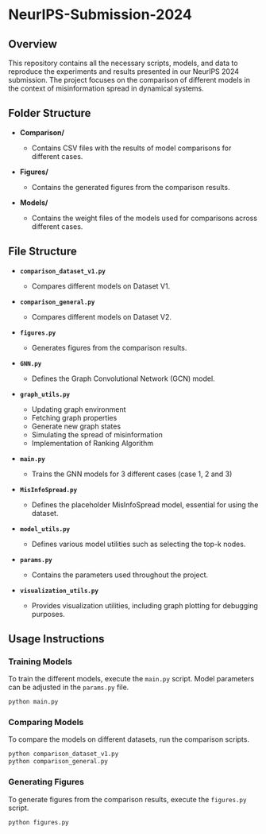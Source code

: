 # NeurIPS-Submission-2024

## Overview

This repository contains all the necessary scripts, models, and data to reproduce the experiments and results presented in our NeurIPS 2024 submission. The project focuses on the comparison of different models in the context of misinformation spread in dynamical systems.

## Folder Structure

- **Comparison/**
  - Contains CSV files with the results of model comparisons for different cases.

- **Figures/**
  - Contains the generated figures from the comparison results.

- **Models/**
  - Contains the weight files of the models used for comparisons across different cases.

## File Structure

- **`comparison_dataset_v1.py`**
  - Compares different models on Dataset V1.

- **`comparison_general.py`**
  - Compares different models on Dataset V2.

- **`figures.py`**
  - Generates figures from the comparison results.

- **`GNN.py`**
  - Defines the Graph Convolutional Network (GCN) model.

- **`graph_utils.py`**
    - Updating graph environment
    - Fetching graph properties
    - Generate new graph states 
    - Simulating the spread of misinformation
    - Implementation of Ranking Algorithm

- **`main.py`**
  - Trains the GNN models for 3 different cases (case 1, 2 and 3)

- **`MisInfoSpread.py`**
  - Defines the placeholder MisInfoSpread model, essential for using the dataset.

- **`model_utils.py`**
  - Defines various model utilities such as selecting the top-k nodes.

- **`params.py`**
  - Contains the parameters used throughout the project.

- **`visualization_utils.py`**
  - Provides visualization utilities, including graph plotting for debugging purposes.

## Usage Instructions

### Training Models

To train the different models, execute the `main.py` script. Model parameters can be adjusted in the `params.py` file.

```bash
python main.py
```

### Comparing Models

To compare the models on different datasets, run the comparison scripts.

```bash
python comparison_dataset_v1.py
python comparison_general.py
```

### Generating Figures

To generate figures from the comparison results, execute the `figures.py` script.

```bash
python figures.py
```